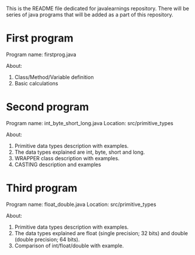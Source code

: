 This is the README file dedicated for javalearnings repository.
There will be series of java programs that will be added as a part of this repository.

# First program
Program name: firstprog.java

About: 
1. Class/Method/Variable definition
2. Basic calculations

# Second program
Program name: int_byte_short_long.java
Location: src/primitive_types

About:
1. Primitive data types description with examples.
2. The data types explained are int, byte, short and long.
2. WRAPPER class description with examples.
3. CASTING description and examples

# Third program
Program name: float_double.java
Location: src/primitive_types

About:
1. Primitive data types description with examples.
2. The data types explained are float (single precision; 32 bits) and double (double precision; 64 bits).
3. Comparison of int/float/double with example.